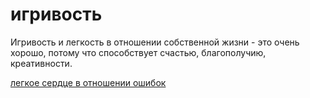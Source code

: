 # игривость
Игривость и легкость в отношении собственной жизни - это очень хорошо, потому что способствует счастью, благополучию, креативности. 

[легкое сердце в отношении ошибок](%D0%BB%D0%B5%D0%B3%D0%BA%D0%BE%D0%B5%20%D1%81%D0%B5%D1%80%D0%B4%D1%86%D0%B5%20%D0%B2%20%D0%BE%D1%82%D0%BD%D0%BE%D1%88%D0%B5%D0%BD%D0%B8%D0%B8%20%D0%BE%D1%88%D0%B8%D0%B1%D0%BE%D0%BA)